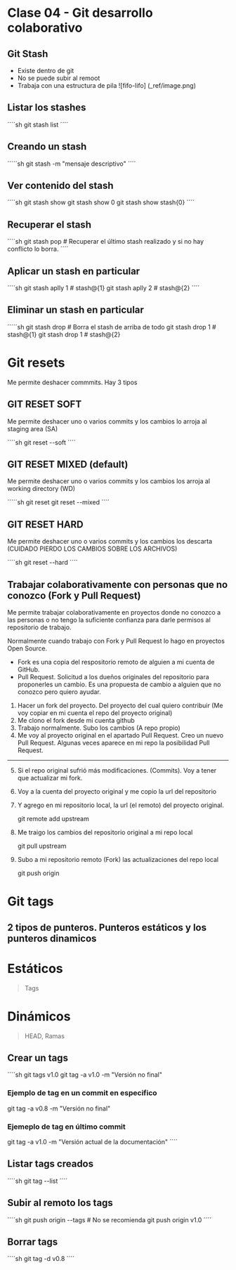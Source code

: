 # Clase 04 - Git desarrollo colaborativo

## Git Stash

* Existe dentro de git
* No se puede subir al remoot
* Trabaja con una estructura de pila
![fifo-lifo] (_ref/image.png)

## Listar los stashes
´´´´sh
git stash list
´´´´

## Creando un stash

´´´´´sh
git stash -m "mensaje descriptivo"
´´´´

## Ver contenido del stash

´´´´sh
git stash show <identificador del stash>
git stash show 0
git stash show stash{0}
´´´´

## Recuperar el stash

´´´´sh
git stash pop # Recuperar el último stash realizado y si no hay conflicto lo borra.
´´´´

## Aplicar un stash en particular

´´´´sh
git stash aplly 1 # stash@{1}
git stash aplly 2 # stash@{2}
´´´´

## Eliminar un stash en particular

´´´´´sh
git stash drop # Borra el stash de arriba de todo
git stash drop 1 # stash@{1}
git stash drop 1 # stash@{2}


# Git resets
Me permite deshacer commmits. Hay 3 tipos

## GIT RESET SOFT
Me permite deshacer uno o varios commits y los cambios lo arroja al staging area (SA)

´´´´sh
git reset --soft <hash>
´´´´

## GIT RESET MIXED (default)
Me permite deshacer uno o varios commits y los cambios los arroja al working directory (WD)

´´´´´sh
git reset <hash>
git reset --mixed <hash>
´´´´

## GIT RESET HARD
Me permite deshacer uno o varios commits y los cambios los descarta (CUIDADO PIERDO LOS CAMBIOS SOBRE LOS ARCHIVOS)

´´´´sh
git reset --hard <hash>
´´´´

## Trabajar colaborativamente con personas que no conozco (Fork y Pull Request)

Me permite trabajar colaborativamente en proyectos donde no conozco a las personas o no tengo la suficiente confianza para darle permisos al repositorio de trabajo. 

Normalmente cuando trabajo con Fork y Pull Request lo hago en proyectos Open Source.

* Fork es una copia del respositorio remoto de alguien a mi cuenta de GitHub.
* Pull Request. Solicitud  a los dueños originales del repositorio para proponerles un cambio. Es una propuesta de cambio a alguien que no conozco pero quiero ayudar.

1. Hacer un fork del proyecto. Del proyecto del cual quiero contribuir (Me voy copiar en mi cuenta el repo del proyecto original)
2. Me clono el fork desde mi cuenta github
3. Trabajo normalmente. Subo los cambios (A repo propio)
4. Me voy al proyecto original en el apartado Pull Request. Creo un nuevo Pull Request. Algunas veces aparece en mi repo la posibilidad Pull Request.
---
5. Si el repo original sufrió más modificaciones. (Commits). Voy a tener que actualizar mi fork.
6. Voy a la cuenta del proyecto original y me copio la url del repositorio
7. Y agrego en mi repositorio local, la url (el remoto) del proyecto original.

    git remote add upstream <URL-repositorio-original>

8. Me traigo los cambios del repositorio original a mi repo local

    git pull upstream <rama-que-quiero-actualizar>

9. Subo a mi repositorio remoto (Fork) las actualizaciones del repo local

    git push origin <rama-a-actualizar>

# Git tags

## 2 tipos de punteros. Punteros estáticos y los punteros dinamicos

# Estáticos

> Tags

# Dinámicos

> HEAD, Ramas

## Crear un tags

´´´´sh
git tags v1.0
git tag -a v1.0 -m "Versión no final" <hash>
### Ejemplo de tag en un commit en especifico
git tag -a v0.8 -m "Versión no final" <c616c7d>
### Ejemeplo de tag en último commit
git tag -a v1.0 -m "Versión actual de la documentación"
´´´´

## Listar tags creados

´´´´sh
git tag --list
´´´´

## Subir al remoto los tags

´´´´sh
git push origin --tags # No se recomienda
git push origin v1.0 
´´´´

## Borrar tags

´´´´sh
git tag -d v0.8
´´´´